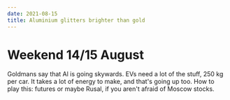 ```yaml
---
date: 2021-08-15
title: Aluminium glitters brighter than gold
---
```


# Weekend 14/15 August

Goldmans say that Al is going skywards. 
EVs need a lot of the stuff, 250 kg per car. 
It takes a lot of energy to make, and that's going up too.
How to play this: futures or maybe Rusal, if you aren't afraid of Moscow stocks.